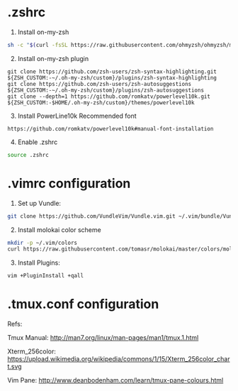 # .zshrc

1. Install on-my-zsh

```sh
sh -c "$(curl -fsSL https://raw.githubusercontent.com/ohmyzsh/ohmyzsh/master/tools/install.sh)"
```

2. Install on-my-zsh plugin
```
git clone https://github.com/zsh-users/zsh-syntax-highlighting.git ${ZSH_CUSTOM:-~/.oh-my-zsh/custom}/plugins/zsh-syntax-highlighting
git clone https://github.com/zsh-users/zsh-autosuggestions ${ZSH_CUSTOM:-~/.oh-my-zsh/custom}/plugins/zsh-autosuggestions
git clone --depth=1 https://github.com/romkatv/powerlevel10k.git ${ZSH_CUSTOM:-$HOME/.oh-my-zsh/custom}/themes/powerlevel10k
```

3. Install PowerLine10k Recommended font

```url
https://github.com/romkatv/powerlevel10k#manual-font-installation
```

4. Enable .zshrc

```sh
source .zshrc
```

# .vimrc configuration

1. Set up Vundle:

```sh
git clone https://github.com/VundleVim/Vundle.vim.git ~/.vim/bundle/Vundle.vim
```

2. Install molokai color scheme

```sh
mkdir -p ~/.vim/colors
curl https://raw.githubusercontent.com/tomasr/molokai/master/colors/molokai.vim > ~/.vim/colors/molokai.vim
```

3. Install Plugins:

```sh
vim +PluginInstall +qall
```

# .tmux.conf configuration

Refs:

Tmux Manual: http://man7.org/linux/man-pages/man1/tmux.1.html

Xterm_256color: https://upload.wikimedia.org/wikipedia/commons/1/15/Xterm_256color_chart.svg

Vim Pane: http://www.deanbodenham.com/learn/tmux-pane-colours.html

